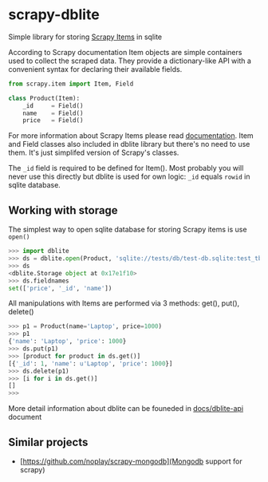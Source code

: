 scrapy-dblite
=============

Simple library for storing [Scrapy Items](http://doc.scrapy.org/en/latest/topics/items.html) in sqlite 

According to Scrapy documentation Item objects are simple containers used to collect the scraped data. They provide a dictionary-like API with a convenient syntax for declaring their available fields.

```python
from scrapy.item import Item, Field

class Product(Item):
    _id 	= Field()
    name 	= Field()
    price 	= Field()
```

For more information about Scrapy Items please read [documentation](http://doc.scrapy.org/en/latest/topics/items.html). Item and Field classes also included in dblite library but there's no need to use them. It's just simplifed version of Scrapy's classes. 

The `_id` field is required to be defined for Item(). Most probably you will never use this directly but dblite is used for own logic: `_id` equals `rowid` in sqlite database.

## Working with storage

The simplest way to open sqlite database for storing Scrapy items is use `open()`

```python
>>> import dblite
>>> ds = dblite.open(Product, 'sqlite://tests/db/test-db.sqlite:test_tbl')
>>> ds
<dblite.Storage object at 0x17e1f10>
>>> ds.fieldnames
set(['price', '_id', 'name'])
```

All manipulations with Items are performed via 3 methods: get(), put(), delete()

```python
>>> p1 = Product(name='Laptop', price=1000)
>>> p1
{'name': 'Laptop', 'price': 1000}
>>> ds.put(p1)
>>> [product for product in ds.get()]
[{'_id': 1, 'name': u'Laptop', 'price': 1000}]
>>> ds.delete(p1)
>>> [i for i in ds.get()]
[]
>>>
```
More detail information about dblite can be founeded in [docs/dblite-api](https://github.com/ownport/scrapy-dblite/docs/dblite-api.md) document

## Similar projects
	
- [https://github.com/noplay/scrapy-mongodb](Mongodb support for scrapy)

